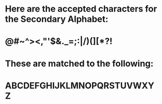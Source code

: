 ﻿# Here are the accepted characters for the Secondary Alphabet:

# @#~\^><,"'$&._=;:|/)(][*?!
# These are matched to the following:
# ABCDEFGHIJKLMNOPQRSTUVWXYZ
